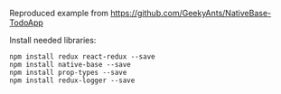 Reproduced example from https://github.com/GeekyAnts/NativeBase-TodoApp

Install needed libraries:
```
npm install redux react-redux --save
npm install native-base --save
npm install prop-types --save
npm install redux-logger --save
```

